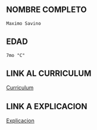## NOMBRE COMPLETO
	Maximo Savino

## EDAD
	7mo "C"

## LINK AL CURRICULUM
<a href="CV.md">Curriculum</a>

## LINK A EXPLICACION
<a href="Explicacion.md">Explicacion</a>
